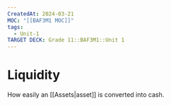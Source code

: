 ```yaml
---
CreatedAt: 2024-03-21
MOC: "[[BAF3M1 MOC]]"
tags:
  - Unit-1
TARGET DECK: Grade 11::BAF3M1::Unit 1
---
```


# Liquidity
How easily an [[Assets|asset]] is converted into cash.
<!--ID: 1718216451531-->


